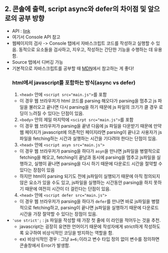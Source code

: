 ## 2. 콘솔에 출력, script async와 defer의 차이점 및 앞으로의 공부 방향
- API : [link](https://developer.mozilla.org/ko/docs/Web/API)
- 여기서 Console API 참고
- 웹페이지의 검사 -> Console 탭에서 자바스크립트 코드를 작성하고 실행할 수 있음. 동적으로 요소들을 검사하고, 지우고, 작성하는 간단한 기능을 수행하는 데 유용함.
- Source 탭에서 디버깅 가능
- 기본적으로 자바스크립트를 공부할 때 [MDN](https://developer.mozilla.org)에서 참고하는 게 좋다!
  ### html에서 javascript를 포함하는 방식(async vs defer)
  1. `<head>` 안에 `<script src="main.js">`를 포함
  - 이 경우 웹 브라우저가 html 코드를 parsing 해오다가 parsing을 멈추고 js 파일을 불러오고 끝나면 다시 parsing을 하기 때문에 js 파일의 크기가 클 경우 로딩이 느려질 수 있다는 단점이 있음.
  2. `<body>` 안의 제일 마지막에 `<scirpt src="main.js">`를 포함
  - 이 경우 웹 브라우저가 parsing을 끝낸 다음에 js 파일을 다운받기 때문에 만약 웹 페이지가 javascript에 의존적인 페이지라면 parsing이 끝나고 사용자가 js파일을 fetching하는 시간과 실행하는 시간을 기다려야 한다는 단점이 있음.
  3. `<head>` 안에 `<script asyn src="main.js">`
  - 이 경우 웹 브라우저가 parsing을 하다가 `asyn`을 만나면 js파일을 병렬적으로 fetching을 해오고, fetching이 끝남과 동시에 parsing을 멈추고 js파일을 실행하고, 실행이 끝나면 parsing을 다시 하기 때문에 다운로드 시간을 절약할 수 있다는 장점이 있음
  - 하지만 html이 parsing 되기도 전에 js파일이 실행되기 때문에 아직 정의되지 않은 요소가 있을 수도 있고, js파일을 실행하는 시간동안 parsing을 하지 못하기 때문에 여전히 시간이 더 걸린다는 단점이 있음.
  4. `<head>` 안에 `<script defer src="main.js">`
  - 이 경우 웹 브라우저가 parsing을 하다가 `defer`를 만나면 바로 js파일을 병렬적으로 fetching하고, parsing이 끝나면 js파일을 실행하기 때문에 다운로드 시간을 가장 절약할 수 있다는 장점이 있음.
- `'use strict';` : js 파일을 작성할 때 가장 첫 줄에 이 라인을 적어두는 것을 추천.
  - javascript는 굉장히 유연한 언어이기 때문에 작성자에게 strict하게 작성하도록 요구하여 비상식적인 코딩을 방지하는 역할을 함.
  - ex) 비상식적인 경우 : 그냥 `a=6;`이라고 변수 타입 정의 없이 변수를 정의하면 콘솔창에서 Error가 발생함.